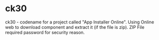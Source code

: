 # ck30
ck30 - codename for a project called "App Installer Online".
Using Online web to download component and extract it (if the file is zip).
ZIP File required password for security reason.
